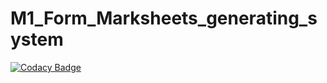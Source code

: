 # M1_Form_Marksheets_generating_system

[![Codacy Badge](https://api.codacy.com/project/badge/Grade/4c71eab9113547eca383f83b287ceb27)](https://app.codacy.com/gh/pallavimekala44/M1_form_marksheets_generation_system?utm_source=github.com&utm_medium=referral&utm_content=pallavimekala44/M1_form_marksheets_generation_system&utm_campaign=Badge_Grade_Settings)
